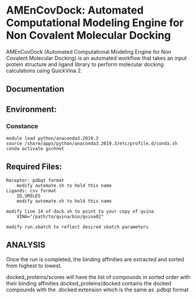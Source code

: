 # AMEnCovDock: Automated Computational Modeling Engine for Non Covalent Molecular Docking

AMEnCovDock (Automated Computational Modeling Engine for Non Covalent Molecular Docking) is an automated workflow that takes an input protein structure and ligand library to perform molecular docking calculations using QuickVina 2.

## Documentation


## Environment:
### Constance

	module load python/anaconda3.2019.3
	source /share/apps/python/anaconda3.2019.3/etc/profile.d/conda.sh
	conda activate gschnet

## Required Files:
	Receptor: pdbqt format
		modify automate.sh to hold this name
	Ligands: csv format
		ID,SMILES
		modify automate.sh to hold this name

	modify line 14 of dock.sh to point to your copy of qvina
    	VINA="/path/to/qvina/bin/qvina02"

	modify run.sbatch to reflect desired sbatch parameters


## ANALYSIS
Once the run is completed, the binding affinities are extracted and sorted from highest to lowest. 	

docked_proteins/scores will have the list of compounds in sorted order with their binding affinities
docked_proteins/docked contains the docked compounds with the .docked extension which is the same as .pdbqt format
